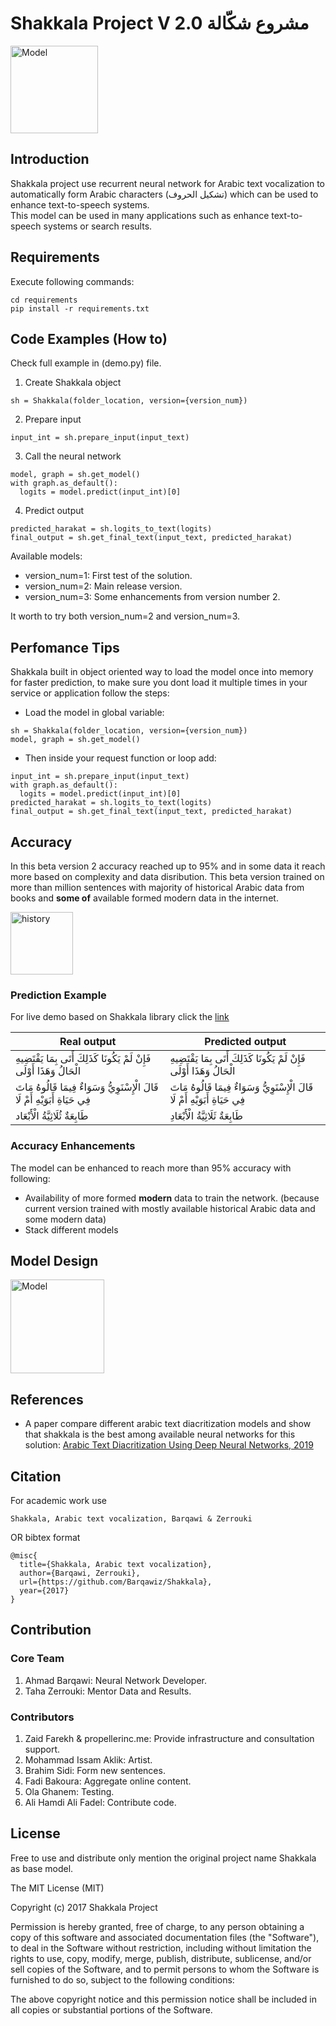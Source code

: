 # Shakkala Project V 2.0 مشروع شكّالة

<img src="images/shakkala.png" alt="Model" height="140" width="140"/>

## Introduction
Shakkala project use recurrent neural network for Arabic text vocalization to automatically form Arabic characters (تشكيل الحروف) which can be used to enhance text-to-speech systems.<br/>
This model can be used in many applications such as enhance text-to-speech systems or search results.

## Requirements
Execute following commands:<br/>
```
cd requirements
pip install -r requirements.txt
```

## Code Examples (How to)
Check full example in (demo.py) file.<br/>

1. Create Shakkala object
```
sh = Shakkala(folder_location, version={version_num})
```
2. Prepare input
```
input_int = sh.prepare_input(input_text)
```
3. Call the neural network
```
model, graph = sh.get_model()
with graph.as_default():
  logits = model.predict(input_int)[0]
```
4. Predict output
```
predicted_harakat = sh.logits_to_text(logits)
final_output = sh.get_final_text(input_text, predicted_harakat)
```
Available models: <br>

- version_num=1: First test of the solution.
- version_num=2: Main release version.
- version_num=3: Some enhancements from version number 2.

It worth to try both version_num=2 and version_num=3.

## Perfomance Tips
Shakkala built in object oriented way to load the model once into memory for faster prediction, to make sure you dont load it multiple times in your service or application follow the steps:
- Load the model in global variable:
```
sh = Shakkala(folder_location, version={version_num})
model, graph = sh.get_model()
```
- Then inside your request function or loop add:
```
input_int = sh.prepare_input(input_text)
with graph.as_default():
  logits = model.predict(input_int)[0]
predicted_harakat = sh.logits_to_text(logits)
final_output = sh.get_final_text(input_text, predicted_harakat)
```

## Accuracy
In this beta version 2 accuracy reached up to 95% and in some data it reach more based on complexity and data disribution.
This beta version trained on more than million sentences with majority of historical Arabic data from books and **some of** available formed modern data in the internet.<br/>

<img src="images/loss_history_v2.png" alt="history" style="height: 100px;"/>

### Prediction Example
For live demo based on Shakkala library click the [link](http://ahmadai.com/shakkala/) <br/>

| Real output | Predicted output |
| ------------- | ---------------- |
| فَإِنْ لَمْ يَكُونَا كَذَلِكَ أَتَى بِمَا يَقْتَضِيهِ الْحَالُ وَهَذَا أَوْلَى  | فَإِنْ لَمْ يَكُونَا كَذَلِكَ أَتَى بِمَا يَقْتَضِيهِ الْحَالُ وَهَذَا أَوْلَى |
| قَالَ الْإِسْنَوِيُّ  وَسَوَاءٌ فِيمَا قَالُوهُ مَاتَ فِي حَيَاةِ أَبَوَيْهِ أَمْ لَا  | قَالَ الْإِسْنَوِيُّ  وَسَوَاءٌ فِيمَا قَالُوهُ مَاتَ فِي حَيَاةِ أَبَوَيْهِ أَمْ لَا  |
| طَابِعَةٌ ثُلَاثِيَّةُ الْأَبْعَاد | طَابِعَةٌ ثَلَاثِيَّةُ الْأَبْعَادِ  |

### Accuracy Enhancements  
The model can be enhanced to reach more than 95% accuracy with following:<br/>
- Availability of more formed **modern**  data to train the network. (because current version trained with mostly available historical Arabic data and some modern data)
- Stack different models

## Model Design
<img src="images/mode_design.png" alt="Model" style="height: 150px;"/>

## References
- A paper compare different arabic text diacritization models and show that shakkala is the best among available neural networks for this solution:
[Arabic Text Diacritization Using Deep Neural Networks, 2019](https://arxiv.org/abs/1905.01965)

## Citation
For academic work use
```
Shakkala, Arabic text vocalization, Barqawi & Zerrouki
```
OR bibtex format
```
@misc{
  title={Shakkala, Arabic text vocalization},
  author={Barqawi, Zerrouki},
  url={https://github.com/Barqawiz/Shakkala},
  year={2017}
}
```

## Contribution
### Core Team
1. Ahmad Barqawi: Neural Network Developer.<br/>
2. Taha Zerrouki: Mentor Data and Results.<br/>
### Contributors
1. Zaid Farekh & propellerinc.me: Provide infrastructure and consultation support.<br/>
2. Mohammad Issam Aklik: Artist.<br/>
3. Brahim Sidi: Form new sentences.<br/>
4. Fadi Bakoura: Aggregate online content.<br/>
5. Ola Ghanem: Testing.<br/>
6. Ali Hamdi Ali Fadel: Contribute code.<br/>

License
-------
Free to use and distribute only mention the original project name Shakkala as base model.<br/>

  The MIT License (MIT)

  Copyright (c) 2017 Shakkala Project

  Permission is hereby granted, free of charge, to any person obtaining a copy
  of this software and associated documentation files (the "Software"), to deal
  in the Software without restriction, including without limitation the rights
  to use, copy, modify, merge, publish, distribute, sublicense, and/or sell
  copies of the Software, and to permit persons to whom the Software is
  furnished to do so, subject to the following conditions:

  The above copyright notice and this permission notice shall be included in all
  copies or substantial portions of the Software.
